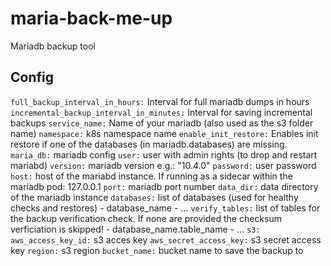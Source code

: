 # maria-back-me-up
Mariadb backup tool


## Config
`full_backup_interval_in_hours:` Interval for full mariadb dumps in hours
`incremental_backup_interval_in_minutes:` Interval for saving incremental backups
`service_name:` Name of your mariadb (also used as the s3 folder name)
`namespace:` k8s namespace name
`enable_init_restore:` Enables init restore if one of the databases (in mariadb.databases) are missing.
`maria_db:` mariadb config
  `user:` user with admin rights (to drop and restart mariabd)
  `version:` mariadb version e.g.: "10.4.0"
  `password:` user password
  `host:` host of the mariabd instance. If running as a sidecar within the mariadb pod: 127.0.0.1
  `port:` mariadb port number
  `data_dir:` data directory of the mariadb instance
  `databases:` list of databases (used for healthy checks and restores)
    - database_name
    - ...
  `verify_tables:` list of tables for the backup verification check. If none are provided the checksum verficiation is skipped!
    - database_name.table_name
    - ...
`s3:`
  `aws_access_key_id:` s3 acces key
  `aws_secret_access_key:` s3 secret access key
  `region:` s3 region
  `bucket_name:` bucket name to save the backup to